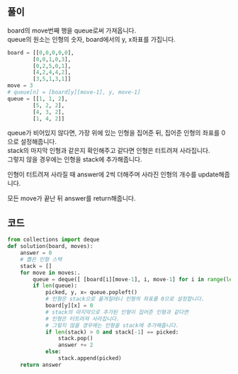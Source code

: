 ## 풀이

board의 move번째 행을 queue로써 가져옵니다.  
queue의 원소는 인형의 숫자, board에서의 y, x좌표를 가집니다.  
```python
board = [[0,0,0,0,0],
        [0,0,1,0,3],
        [0,2,5,0,1],
        [4,2,4,4,2],
        [3,5,1,3,1]]
move = 3
# queue[n] = [board[y][move-1], y, move-1] 
queue = [[1, 1, 2],
        [5, 2, 2],
        [4, 3, 2],
        [1, 4, 2]]
```
queue가 비어있지 않다면, 가장 위에 있는 인형을 집어준 뒤, 집어준 인형의 좌표를 0으로 설정해줍니다.  
stack의 마지막 인형과 같은지 확인해주고 같다면 인형은 터트려져 사라집니다.  
그렇지 않을 경우에는 인형을 stack에 추가해줍니다.  

인형이 터트려져 사라질 때 answer에 2씩 더해주며 사라진 인형의 개수를 update해줍니다.  

모든 move가 끝난 뒤 answer를 return해줍니다.  

## 코드
```python
from collections import deque
def solution(board, moves):
    answer = 0
    # 뽑은 인형 스택
    stack = []
    for move in moves:.
        queue = deque([ [board[i][move-1], i, move-1] for i in range(len(board)) if board[i][move-1] ])
        if len(queue):
            picked, y, x= queue.popleft()
            # 인형은 stack으로 옮겨질테니 인형의 좌표를 0으로 설정합니다.
            board[y][x] = 0
            # stack의 마지막으로 추가된 인형이 집어준 인형과 같다면
            # 인형은 터트려져 사라집니다.
            # 그렇지 않을 경우에는 인형을 stack에 추가해줍니다.
            if len(stack) > 0 and stack[-1] == picked:
                stack.pop()
                answer += 2
            else:
                stack.append(picked)
    return answer
```
